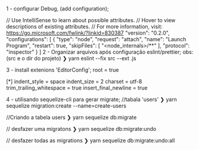 1 - configurar Debug, (add configuration);

  // Use IntelliSense to learn about possible attributes.
  // Hover to view descriptions of existing attributes.
  // For more information, visit: https://go.microsoft.com/fwlink/?linkid=830387
  "version": "0.2.0",
  "configurations": [
    {
      "type": "node",
      "request": "attach",
      "name": "Launch Program",
      "restart": true,
      "skipFiles": [
        "<node_internals>/**"
      ],
      "protocol": "inspector"
    }
  ]
2 - Organizar arquivos após configuração eslint/prettier;
obs: (src e o dir do projeto)
❯ yarn eslint --fix src --ext .js

3 - install extenions 'EditorConfig';
root = true

[*]
indent_style = space
indent_size = 2
charset = utf-8
trim_trailing_whitespace = true
insert_final_newline = true

4 - utilisando sequelize-cli para gerar migrate;
//tabala 'users'
❯ yarn sequelize migration:create --name=create-users

//Criando a tabela users
❯ yarn sequelize db:migrate

// desfazer uma migratons
❯ yarn sequelize db:migrate:undo

// desfazer todas as migrations
❯ yarn sequelize db:migrate:undo:all

